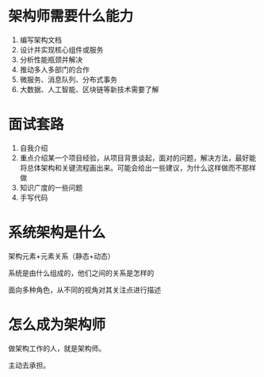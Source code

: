 # 架构师需要什么能力

1. 编写架构文档
2. 设计并实现核心组件或服务
3. 分析性能瓶颈并解决
4. 推动多人多部门的合作
5. 微服务、消息队列、分布式事务
6. 大数据、人工智能、区块链等新技术需要了解

# 面试套路

1. 自我介绍
2. 重点介绍某一个项目经验，从项目背景谈起，面对的问题，解决方法，最好能将总体架构和关键流程画出来。可能会给出一些建议，为什么这样做而不那样做
3. 知识广度的一些问题
4. 手写代码

# 系统架构是什么

架构元素+元素关系（静态+动态）

系统是由什么组成的，他们之间的关系是怎样的

面向多种角色，从不同的视角对其关注点进行描述

# 怎么成为架构师

做架构工作的人，就是架构师。

主动去承担。
